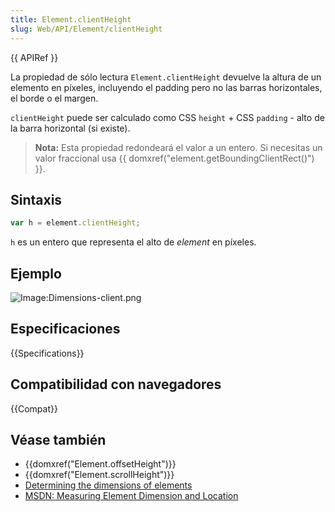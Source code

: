 ```yaml
---
title: Element.clientHeight
slug: Web/API/Element/clientHeight
---
```


{{ APIRef }}

La propiedad de sólo lectura `Element.clientHeight` devuelve la altura de un elemento en píxeles, incluyendo el padding pero no las barras horizontales, el borde o el margen.

`clientHeight` puede ser calculado como CSS `height` + CSS `padding` - alto de la barra horizontal (si existe).

> **Nota:** Esta propiedad redondeará el valor a un entero. Si necesitas un valor fraccional usa {{ domxref("element.getBoundingClientRect()") }}.

## Sintaxis

```js
var h = element.clientHeight;
```

`h` es un entero que representa el alto de _element_ en píxeles.

## Ejemplo

![Image:Dimensions-client.png](dimensions-client.png)

## Especificaciones

{{Specifications}}

## Compatibilidad con navegadores

{{Compat}}

## Véase también

- {{domxref("Element.offsetHeight")}}
- {{domxref("Element.scrollHeight")}}
- [Determining the dimensions of elements](/es/docs/Determining_the_dimensions_of_elements)
- [MSDN: Measuring Element Dimension and Location](<https://docs.microsoft.com/en-us/previous-versions//hh781509(v=vs.85)>)
